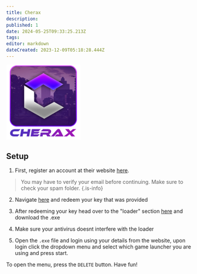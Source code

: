 ```yaml
---
title: Cherax
description: 
published: 1
date: 2024-05-25T09:33:25.213Z
tags: 
editor: markdown
dateCreated: 2023-12-09T05:18:28.444Z
---
```


<img src="/cherax2.png" alt="cherax-logo" width="200"/>

## Setup
1. First, register an account at their website [here](https://cherax.menu/).
> You may have to verify your email before continuing. Make sure to check your spam folder.
> {.is-info}
2. Navigate [here](https://dash.cherax.menu/redeem) and redeem your key that was provided
3. After redeeming your key head over to the "loader" section [here](dash.cherax.menu/loader) and download the .exe 
4. Make sure your antivirus doesnt interfere with the loader 

5. Open the `.exe` file and login using your details from the website, upon login click the dropdown menu and select which game launcher you are using and press start.

To open the menu, press the `DELETE` button. Have fun!